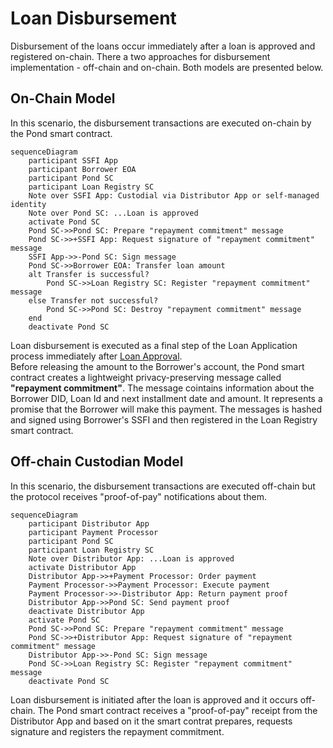 # Loan Disbursement
Disbursement of the loans occur immediately after a loan is approved and registered on-chain. There a two approaches for disbursement implementation - off-chain and on-chain. Both models are presented below.
## On-Chain Model
In this scenario, the disbursement transactions are executed on-chain by the Pond smart contract.
```mermaid
sequenceDiagram
    participant SSFI App
    participant Borrower EOA
    participant Pond SC
    participant Loan Registry SC
    Note over SSFI App: Custodial via Distributor App or self-managed identity
    Note over Pond SC: ...Loan is approved
    activate Pond SC
    Pond SC->>Pond SC: Prepare "repayment commitment" message
    Pond SC->>+SSFI App: Request signature of "repayment commitment" message
    SSFI App->>-Pond SC: Sign message
    Pond SC->>Borrower EOA: Transfer loan amount
    alt Transfer is successful?
        Pond SC->>Loan Registry SC: Register "repayment commitment" message
    else Transfer not successful?
        Pond SC->>Pond SC: Destroy "repayment commitment" message
    end
    deactivate Pond SC
```
Loan disbursement is executed as a final step of the Loan Application process immediately after [Loan Approval](./C-Risk-Mgmt-3-Loan-Approval.md).  
Before releasing the amount to the Borrower's account, the Pond smart contract creates a lightweight privacy-preserving message called **"repayment commitment"**. The message cointains information about the Borrower DID, Loan Id and next installment date and amount. It represents a promise that the Borrower will make this payment. The messages is hashed and signed using Borrower's SSFI and then registered in the Loan Registry smart contract.
## Off-chain Custodian Model
In this scenario, the disbursement transactions are executed off-chain but the protocol receives "proof-of-pay" notifications about them.
```mermaid
sequenceDiagram
    participant Distributor App
    participant Payment Processor
    participant Pond SC
    participant Loan Registry SC
    Note over Distributor App: ...Loan is approved
    activate Distributor App
    Distributor App->>+Payment Processor: Order payment
    Payment Processor->>Payment Processor: Execute payment
    Payment Processor->>-Distributor App: Return payment proof
    Distributor App->>Pond SC: Send payment proof
    deactivate Distributor App
    activate Pond SC
    Pond SC->>Pond SC: Prepare "repayment commitment" message
    Pond SC->>+Distributor App: Request signature of "repayment commitment" message
    Distributor App->>-Pond SC: Sign message
    Pond SC->>Loan Registry SC: Register "repayment commitment" message
    deactivate Pond SC
```
Loan disbursement is initiated after the loan is approved and it occurs off-chain. The Pond smart contract receives a "proof-of-pay" receipt from the Distributor App and based on it the smart contrat prepares, requests signature and registers the repayment commitment.

